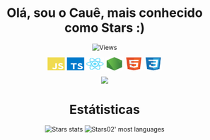 <h1 align="center">Olá, sou o Cauê, mais conhecido como Stars :)</h1>
<p align="center">
  <img alt="Views" src="https://hits-app.vercel.app/hits?url=https://github.com/stars02=views&bgRight=0d1117">
</p>

<p align="center">
  <img align="center" alt="Js" height="30" width="40" src="https://raw.githubusercontent.com/devicons/devicon/master/icons/javascript/javascript-plain.svg">
  <img align="center" alt="Ts" height="30" width="40" src="https://raw.githubusercontent.com/devicons/devicon/master/icons/typescript/typescript-plain.svg">
  <img align="center" alt="React" height="30" width="40" src="https://raw.githubusercontent.com/devicons/devicon/master/icons/react/react-original.svg">
  <img align="center" alt="Node.js" height="30" width="40" src="https://raw.githubusercontent.com/devicons/devicon/master/icons/nodejs/nodejs-original.svg">
  <img align="center" alt="HTML" height="30" width="40" src="https://raw.githubusercontent.com/devicons/devicon/master/icons/html5/html5-original.svg">
  <img align="center" alt="CSS" height="30" width="40" src="https://raw.githubusercontent.com/devicons/devicon/master/icons/css3/css3-original.svg">
</p>

<p align="center">
  <a href="https://discord.com/users/904891162362519562">
    <img src="https://lanyard.cnrad.dev/api/1068374487550152754?bg=0d1117">
  </a>
</p>

<h1 align="center">Estátisticas</h1>
<p align="center">
<img width="395em" src="https://github-readme-stats.vercel.app/api?username=stars02&show_icons=true&theme=vision-friendly-dark" alt="Stars stats"/>
<img width="355em" src="https://github-readme-stats.vercel.app/api/top-langs/?username=stars02&layout=compact&theme=vision-friendly-dark" alt="Stars02' most languages"/>
</p>
</div>
